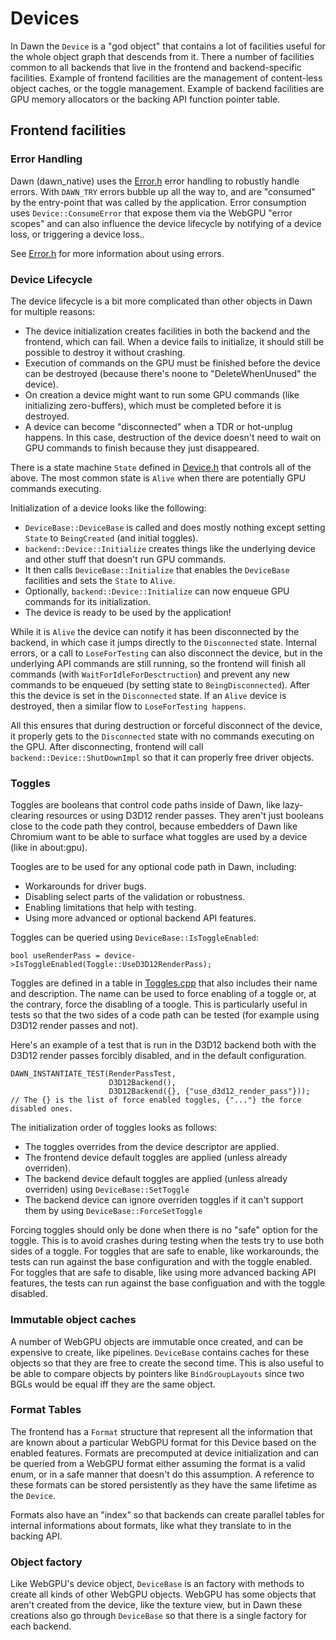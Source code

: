 # Devices

In Dawn the `Device` is a "god object" that contains a lot of facilities useful for the whole object graph that descends from it.
There a number of facilities common to all backends that live in the frontend and backend-specific facilities.
Example of frontend facilities are the management of content-less object caches, or the toggle management.
Example of backend facilities are GPU memory allocators or the backing API function pointer table.

## Frontend facilities

### Error Handling

Dawn (dawn_native) uses the [Error.h](../src/dawn_native/Error.h) error handling to robustly handle errors.
With `DAWN_TRY` errors bubble up all the way to, and are "consumed" by the entry-point that was called by the application.
Error consumption uses `Device::ConsumeError` that expose them via the WebGPU "error scopes" and can also influence the device lifecycle by notifying of a device loss, or triggering a device loss..

See [Error.h](../src/dawn_native/Error.h) for more information about using errors.

### Device Lifecycle

The device lifecycle is a bit more complicated than other objects in Dawn for multiple reasons:

 - The device initialization creates facilities in both the backend and the frontend, which can fail.
   When a device fails to initialize, it should still be possible to destroy it without crashing.
 - Execution of commands on the GPU must be finished before the device can be destroyed (because there's noone to "DeleteWhenUnused" the device).
 - On creation a device might want to run some GPU commands (like initializing zero-buffers), which must be completed before it is destroyed.
 - A device can become "disconnected" when a TDR or hot-unplug happens.
   In this case, destruction of the device doesn't need to wait on GPU commands to finish because they just disappeared.

There is a state machine `State` defined in [Device.h](../src/dawn_native/Device.h) that controls all of the above.
The most common state is `Alive` when there are potentially GPU commands executing.

Initialization of a device looks like the following:

 - `DeviceBase::DeviceBase` is called and does mostly nothing except setting `State` to `BeingCreated` (and initial toggles).
 - `backend::Device::Initialize` creates things like the underlying device and other stuff that doesn't run GPU commands.
 - It then calls `DeviceBase::Initialize` that enables the `DeviceBase` facilities and sets the `State` to `Alive`.
 - Optionally, `backend::Device::Initialize` can now enqueue GPU commands for its initialization.
 - The device is ready to be used by the application!

While it is `Alive` the device can notify it has been disconnected by the backend, in which case it jumps directly to the `Disconnected` state.
Internal errors, or a call to `LoseForTesting` can also disconnect the device, but in the underlying API commands are still running, so the frontend will finish all commands (with `WaitForIdleForDesctruction`) and prevent any new commands to be enqueued (by setting state to `BeingDisconnected`).
After this the device is set in the `Disconnected` state.
If an `Alive` device is destroyed, then a similar flow to `LoseForTesting happens`.

All this ensures that during destruction or forceful disconnect of the device, it properly gets to the `Disconnected` state with no commands executing on the GPU.
After disconnecting, frontend will call `backend::Device::ShutDownImpl` so that it can properly free driver objects.

### Toggles

Toggles are booleans that control code paths inside of Dawn, like lazy-clearing resources or using D3D12 render passes.
They aren't just booleans close to the code path they control, because embedders of Dawn like Chromium want to be able to surface what toggles are used by a device (like in about:gpu).

Toogles are to be used for any optional code path in Dawn, including:

 - Workarounds for driver bugs.
 - Disabling select parts of the validation or robustness.
 - Enabling limitations that help with testing.
 - Using more advanced or optional backend API features.

Toggles can be queried using `DeviceBase::IsToggleEnabled`:
```
bool useRenderPass = device->IsToggleEnabled(Toggle::UseD3D12RenderPass);
```

Toggles are defined in a table in [Toggles.cpp](../src/dawn_native/Toggles.cpp) that also includes their name and description.
The name can be used to force enabling of a toggle or, at the contrary, force the disabling of a toogle.
This is particularly useful in tests so that the two sides of a code path can be tested (for example using D3D12 render passes and not).

Here's an example of a test that is run in the D3D12 backend both with the D3D12 render passes forcibly disabled, and in the default configuration.
```
DAWN_INSTANTIATE_TEST(RenderPassTest,
                      D3D12Backend(),
                      D3D12Backend({}, {"use_d3d12_render_pass"}));
// The {} is the list of force enabled toggles, {"..."} the force disabled ones.
```

The initialization order of toggles looks as follows:

 - The toggles overrides from the device descriptor are applied.
 - The frontend device default toggles are applied (unless already overriden).
 - The backend device default toggles are applied (unless already overriden) using `DeviceBase::SetToggle`
 - The backend device can ignore overriden toggles if it can't support them by using `DeviceBase::ForceSetToggle`

Forcing toggles should only be done when there is no "safe" option for the toggle.
This is to avoid crashes during testing when the tests try to use both sides of a toggle.
For toggles that are safe to enable, like workarounds, the tests can run against the base configuration and with the toggle enabled.
For toggles that are safe to disable, like using more advanced backing API features, the tests can run against the base configuation and with the toggle disabled.

### Immutable object caches

A number of WebGPU objects are immutable once created, and can be expensive to create, like pipelines.
`DeviceBase` contains caches for these objects so that they are free to create the second time.
This is also useful to be able to compare objects by pointers like `BindGroupLayouts` since two BGLs would be equal iff they are the same object.

### Format Tables

The frontend has a `Format` structure that represent all the information that are known about a particular WebGPU format for this Device based on the enabled features.
Formats are precomputed at device initialization and can be queried from a WebGPU format either assuming the format is a valid enum, or in a safe manner that doesn't do this assumption.
A reference to these formats can be stored persistently as they have the same lifetime as the `Device`.

Formats also have an "index" so that backends can create parallel tables for internal informations about formats, like what they translate to in the backing API.

### Object factory

Like WebGPU's device object, `DeviceBase` is an factory with methods to create all kinds of other WebGPU objects.
WebGPU has some objects that aren't created from the device, like the texture view, but in Dawn these creations also go through `DeviceBase` so that there is a single factory for each backend.
